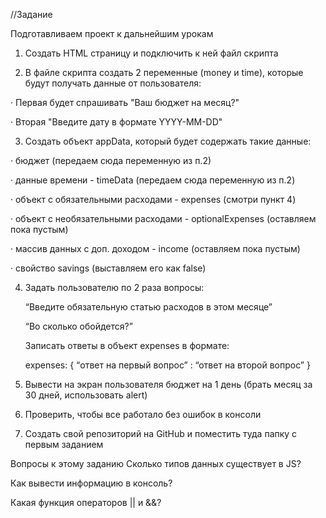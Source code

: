 //Задание

Подготавливаем проект к дальнейшим урокам

1. Создать HTML страницу и подключить к ней файл скрипта

2. В файле скрипта создать 2 переменные (money и time), которые будут получать данные от пользователя:

· Первая будет спрашивать "Ваш бюджет на месяц?"

· Вторая "Введите дату в формате YYYY-MM-DD"

3. Создать объект appData, который будет содержать такие данные:

· бюджет (передаем сюда переменную из п.2)

· данные времени - timeData (передаем сюда переменную из п.2)

· объект с обязательными расходами - expenses (смотри пункт 4)

· объект с необязательными расходами - optionalExpenses (оставляем пока пустым)

· массив данных с доп. доходом - income (оставляем пока пустым)

· свойство savings (выставляем его как false)

4. Задать пользователю по 2 раза вопросы:

   “Введите обязательную статью расходов в этом месяце”

   “Во сколько обойдется?”

   Записать ответы в объект expenses в формате:

   expenses: {
   “ответ на первый вопрос” : “ответ на второй вопрос”
   }

5. Вывести на экран пользователя бюджет на 1 день (брать месяц за 30 дней, использовать alert)

6. Проверить, чтобы все работало без ошибок в консоли

7. Создать свой репозиторий на GitHub и поместить туда папку с первым заданием

Вопросы к этому заданию
Сколько типов данных существует в JS?

Как вывести информацию в консоль?

Какая функция операторов || и &&?
